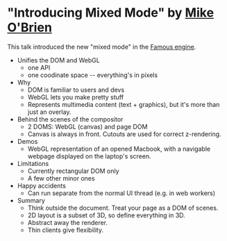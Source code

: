 # "Introducing Mixed Mode" by [Mike O'Brien](https://github.com/michaelobriena)

This talk introduced the new "mixed mode" in the [Famous engine](http://famous.org/).

* Unifies the DOM and WebGL
  * one API
  * one coodinate space -- everything's in pixels
* Why
  * DOM is familiar to users and devs
  * WebGL lets you make pretty stuff
  * Represents multimedia content (text + graphics), but it's more than just an overlay.
* Behind the scenes of the compositor
  * 2 DOMS: WebGL (canvas) and page DOM
  * Canvas is always in front. Cutouts are used for correct z-rendering.
* Demos
  * WebGL representation of an opened Macbook, with a navigable webpage displayed on the laptop's screen.
* Limitations
  * Currently rectangular DOM only
  * A few other minor ones
* Happy accidents
  * Can run separate from the normal UI thread (e.g. in web workers)
* Summary
  * Think outside the document. Treat your page as a DOM of scenes.
  * 2D layout is a subset of 3D, so define everything in 3D.
  * Abstract away the renderer.
  * Thin clients give flexibility.
